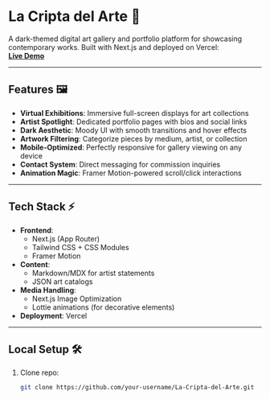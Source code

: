 # La Cripta del Arte 🎨

A dark-themed digital art gallery and portfolio platform for showcasing contemporary works. Built with Next.js and deployed on Vercel:  
**[Live Demo](https://leighdelarte.vercel.app/)**

---

## Features 🖼️

- **Virtual Exhibitions**: Immersive full-screen displays for art collections
- **Artist Spotlight**: Dedicated portfolio pages with bios and social links
- **Dark Aesthetic**: Moody UI with smooth transitions and hover effects
- **Artwork Filtering**: Categorize pieces by medium, artist, or collection
- **Mobile-Optimized**: Perfectly responsive for gallery viewing on any device
- **Contact System**: Direct messaging for commission inquiries
- **Animation Magic**: Framer Motion-powered scroll/click interactions

---

## Tech Stack ⚡

- **Frontend**: 
  - Next.js (App Router)
  - Tailwind CSS + CSS Modules
  - Framer Motion
- **Content**: 
  - Markdown/MDX for artist statements
  - JSON art catalogs
- **Media Handling**:
  - Next.js Image Optimization
  - Lottie animations (for decorative elements)
- **Deployment**: Vercel

---

## Local Setup 🛠️

1. Clone repo:
   ```bash
   git clone https://github.com/your-username/La-Cripta-del-Arte.git

